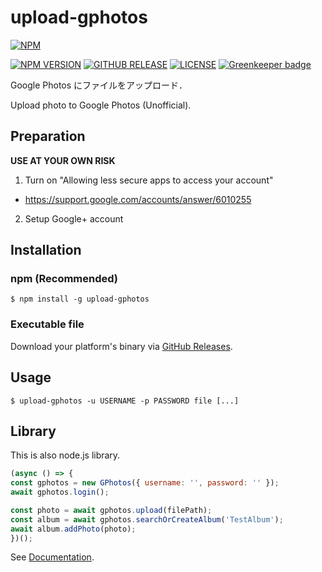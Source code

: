 # upload-gphotos

[![NPM](https://nodei.co/npm/upload-gphotos.png?compact=true)](https://nodei.co/npm/upload-gphotos/)

[![NPM VERSION](https://img.shields.io/npm/v/upload-gphotos.svg?style=flat-square)](https://www.npmjs.com/package/upload-gphotos)
[![GITHUB RELEASE](https://img.shields.io/github/release/3846masa/upload-gphotos.svg?style=flat-square)](https://github.com/3846masa/upload-gphotos/releases)
[![LICENSE](https://img.shields.io/github/license/mashape/apistatus.svg?style=flat-square)](./LICENSE)
[![Greenkeeper badge](https://img.shields.io/badge/Greenkeeper-enabled-brightgreen.svg?style=flat-square)](https://greenkeeper.io/)

Google Photos にファイルをアップロード．

Upload photo to Google Photos (Unofficial).

## Preparation

**USE AT YOUR OWN RISK**

1. Turn on "Allowing less secure apps to access your account"
  - https://support.google.com/accounts/answer/6010255
2. Setup Google+ account

## Installation

### npm (Recommended)
```
$ npm install -g upload-gphotos
```

### Executable file
Download your platform's binary via [GitHub Releases].

[GitHub Releases]: https://github.com/3846masa/upload-gphotos/releases

## Usage
```
$ upload-gphotos -u USERNAME -p PASSWORD file [...]
```

## Library
This is also node.js library.

```js
(async () => {
const gphotos = new GPhotos({ username: '', password: '' });
await gphotos.login();

const photo = await gphotos.upload(filePath);
const album = await gphotos.searchOrCreateAlbum('TestAlbum');
await album.addPhoto(photo);
})();
```

See [Documentation].

[Documentation]: https://doc.esdoc.org/github.com/3846masa/upload-gphotos
